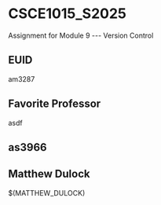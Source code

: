 # CSCE1015_S2025

Assignment for Module 9 --- Version Control

## EUID
am3287
## Favorite Professor
asdf
## as3966

## Matthew Dulock
$(MATTHEW_DULOCK)

